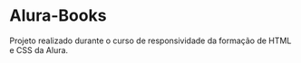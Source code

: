 # Alura-Books
Projeto realizado durante o curso de responsividade da formação de HTML e CSS da Alura.
